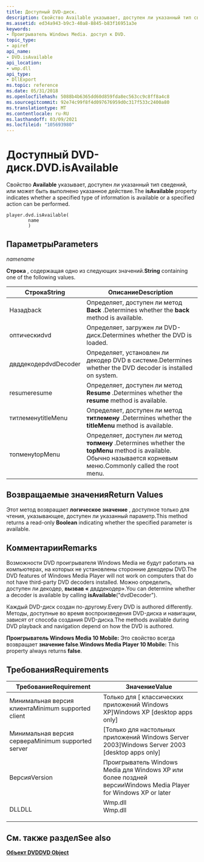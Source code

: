 ```yaml
---
title: Доступный DVD-диск.
description: Свойство Available указывает, доступен ли указанный тип сведений, или может быть выполнено указанное действие. | Доступный DVD-диск.
ms.assetid: ed34a943-b9c3-40a8-8845-b83f16951a3e
keywords:
- Проигрыватель Windows Media. доступ к DVD.
topic_type:
- apiref
api_name:
- DVD.isAvailable
api_location:
- wmp.dll
api_type:
- DllExport
ms.topic: reference
ms.date: 05/31/2018
ms.openlocfilehash: 5088b4b6365dd60d859fda8ec563cc9c8ff8a4c8
ms.sourcegitcommit: 92e74c99f8f4d097676959d0c317f533c2400a80
ms.translationtype: MT
ms.contentlocale: ru-RU
ms.lasthandoff: 03/09/2021
ms.locfileid: "105693980"
---
```

# <a name="dvdisavailable"></a><span data-ttu-id="83256-105">Доступный DVD-диск.</span><span class="sxs-lookup"><span data-stu-id="83256-105">DVD.isAvailable</span></span>

<span data-ttu-id="83256-106">Свойство **Available** указывает, доступен ли указанный тип сведений, или может быть выполнено указанное действие.</span><span class="sxs-lookup"><span data-stu-id="83256-106">The **isAvailable** property indicates whether a specified type of information is available or a specified action can be performed.</span></span>

``` syntax
player.dvd.isAvailable(
        name
        )
```

## <a name="parameters"></a><span data-ttu-id="83256-107">Параметры</span><span class="sxs-lookup"><span data-stu-id="83256-107">Parameters</span></span>

<span data-ttu-id="83256-108">*name*</span><span class="sxs-lookup"><span data-stu-id="83256-108">*name*</span></span>

<span data-ttu-id="83256-109">**Строка** , содержащая одно из следующих значений.</span><span class="sxs-lookup"><span data-stu-id="83256-109">**String** containing one of the following values.</span></span>



| <span data-ttu-id="83256-110">Строка</span><span class="sxs-lookup"><span data-stu-id="83256-110">String</span></span>     | <span data-ttu-id="83256-111">Описание</span><span class="sxs-lookup"><span data-stu-id="83256-111">Description</span></span>                                                                            |
|------------|----------------------------------------------------------------------------------------|
| <span data-ttu-id="83256-112">Назад</span><span class="sxs-lookup"><span data-stu-id="83256-112">back</span></span>       | <span data-ttu-id="83256-113">Определяет, доступен ли метод **Back** .</span><span class="sxs-lookup"><span data-stu-id="83256-113">Determines whether the **back** method is available.</span></span>                                   |
| <span data-ttu-id="83256-114">оптически</span><span class="sxs-lookup"><span data-stu-id="83256-114">dvd</span></span>        | <span data-ttu-id="83256-115">Определяет, загружен ли DVD-диск.</span><span class="sxs-lookup"><span data-stu-id="83256-115">Determines whether the DVD is loaded.</span></span>                                                  |
| <span data-ttu-id="83256-116">двддекодер</span><span class="sxs-lookup"><span data-stu-id="83256-116">dvdDecoder</span></span> | <span data-ttu-id="83256-117">Определяет, установлен ли декодер DVD в системе.</span><span class="sxs-lookup"><span data-stu-id="83256-117">Determines whether the DVD decoder is installed on system.</span></span>                             |
| <span data-ttu-id="83256-118">resume</span><span class="sxs-lookup"><span data-stu-id="83256-118">resume</span></span>     | <span data-ttu-id="83256-119">Определяет, доступен ли метод **Resume** .</span><span class="sxs-lookup"><span data-stu-id="83256-119">Determines whether the **resume** method is available.</span></span>                                 |
| <span data-ttu-id="83256-120">титлемену</span><span class="sxs-lookup"><span data-stu-id="83256-120">titleMenu</span></span>  | <span data-ttu-id="83256-121">Определяет, доступен ли метод **титлемену** .</span><span class="sxs-lookup"><span data-stu-id="83256-121">Determines whether the **titleMenu** method is available.</span></span>                              |
| <span data-ttu-id="83256-122">топмену</span><span class="sxs-lookup"><span data-stu-id="83256-122">topMenu</span></span>    | <span data-ttu-id="83256-123">Определяет, доступен ли метод **топмену** .</span><span class="sxs-lookup"><span data-stu-id="83256-123">Determines whether the **topMenu** method is available.</span></span> <span data-ttu-id="83256-124">Обычно называется корневым меню.</span><span class="sxs-lookup"><span data-stu-id="83256-124">Commonly called the root menu.</span></span> |



 

## <a name="return-values"></a><span data-ttu-id="83256-125">Возвращаемые значения</span><span class="sxs-lookup"><span data-stu-id="83256-125">Return Values</span></span>

<span data-ttu-id="83256-126">Этот метод возвращает **логическое значение** , доступное только для чтения, указывающее, доступен ли указанный параметр.</span><span class="sxs-lookup"><span data-stu-id="83256-126">This method returns a read-only **Boolean** indicating whether the specified parameter is available.</span></span>

## <a name="remarks"></a><span data-ttu-id="83256-127">Комментарии</span><span class="sxs-lookup"><span data-stu-id="83256-127">Remarks</span></span>

<span data-ttu-id="83256-128">Возможности DVD проигрывателя Windows Media не будут работать на компьютерах, на которых не установлены сторонние декодеры DVD.</span><span class="sxs-lookup"><span data-stu-id="83256-128">The DVD features of Windows Media Player will not work on computers that do not have third-party DVD decoders installed.</span></span> <span data-ttu-id="83256-129">Можно определить, доступен ли декодер, **вызвав «** двддекодер».</span><span class="sxs-lookup"><span data-stu-id="83256-129">You can determine whether a decoder is available by calling **isAvailable**("dvdDecoder").</span></span>

<span data-ttu-id="83256-130">Каждый DVD-диск создан по-другому.</span><span class="sxs-lookup"><span data-stu-id="83256-130">Every DVD is authored differently.</span></span> <span data-ttu-id="83256-131">Методы, доступные во время воспроизведения DVD-диска и навигации, зависят от способа создания DVD-диска.</span><span class="sxs-lookup"><span data-stu-id="83256-131">The methods available during DVD playback and navigation depend on how the DVD is authored.</span></span>

<span data-ttu-id="83256-132">**Проигрыватель Windows Media 10 Mobile:** Это свойство всегда возвращает **значение false**.</span><span class="sxs-lookup"><span data-stu-id="83256-132">**Windows Media Player 10 Mobile:** This property always returns **false**.</span></span>

## <a name="requirements"></a><span data-ttu-id="83256-133">Требования</span><span class="sxs-lookup"><span data-stu-id="83256-133">Requirements</span></span>



| <span data-ttu-id="83256-134">Требование</span><span class="sxs-lookup"><span data-stu-id="83256-134">Requirement</span></span> | <span data-ttu-id="83256-135">Значение</span><span class="sxs-lookup"><span data-stu-id="83256-135">Value</span></span> |
|-------------------------------------|------------------------------------------------------------------------------------|
| <span data-ttu-id="83256-136">Минимальная версия клиента</span><span class="sxs-lookup"><span data-stu-id="83256-136">Minimum supported client</span></span><br/> | <span data-ttu-id="83256-137">Только для \[ классических приложений Windows XP\]</span><span class="sxs-lookup"><span data-stu-id="83256-137">Windows XP \[desktop apps only\]</span></span><br/>                                        |
| <span data-ttu-id="83256-138">Минимальная версия сервера</span><span class="sxs-lookup"><span data-stu-id="83256-138">Minimum supported server</span></span><br/> | <span data-ttu-id="83256-139">\[Только для настольных приложений Windows Server 2003\]</span><span class="sxs-lookup"><span data-stu-id="83256-139">Windows Server 2003 \[desktop apps only\]</span></span><br/>                               |
| <span data-ttu-id="83256-140">Версия</span><span class="sxs-lookup"><span data-stu-id="83256-140">Version</span></span><br/>                  | <span data-ttu-id="83256-141">Проигрыватель Windows Media для Windows XP или более поздней версии</span><span class="sxs-lookup"><span data-stu-id="83256-141">Windows Media Player for Windows XP or later</span></span><br/>                            |
| <span data-ttu-id="83256-142">DLL</span><span class="sxs-lookup"><span data-stu-id="83256-142">DLL</span></span><br/>                      | <dl> <span data-ttu-id="83256-143"><dt>Wmp.dll</dt></span><span class="sxs-lookup"><span data-stu-id="83256-143"><dt>Wmp.dll</dt></span></span> </dl> |



## <a name="see-also"></a><span data-ttu-id="83256-144">См. также раздел</span><span class="sxs-lookup"><span data-stu-id="83256-144">See also</span></span>

<dl> <dt>

[<span data-ttu-id="83256-145">**Объект DVD**</span><span class="sxs-lookup"><span data-stu-id="83256-145">**DVD Object**</span></span>](dvd-object.md)
</dt> </dl>

 

 





